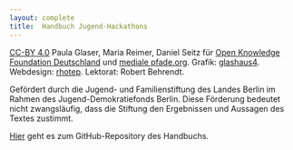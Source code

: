 ```yaml
---
layout: complete
title:	Handbuch Jugend-Hackathons
---
```


[CC-BY 4.0](https://creativecommons.org/licenses/by/4.0/) Paula Glaser, Maria Reimer, Daniel Seitz für [Open Knowledge Foundation Deutschland](http://www.okfn.de) und [mediale pfade.org](http://www.mediale-pfade.org). Grafik: [glashaus4](http://glashaus4.de/). Webdesign: [rhotep](https://github.com/rhotep). Lektorat: Robert Behrendt.

Gefördert durch die Jugend- und Familienstiftung des Landes Berlin im Rahmen des Jugend-Demokratiefonds Berlin. Diese Förderung bedeutet nicht zwangsläufig, dass die Stiftung den Ergebnissen und Aussagen des Textes zustimmt.

[Hier](https://github.com/Jugendhackt/Handbuch-Jugend-Hackathons/) geht es zum GitHub-Repository des Handbuchs.
